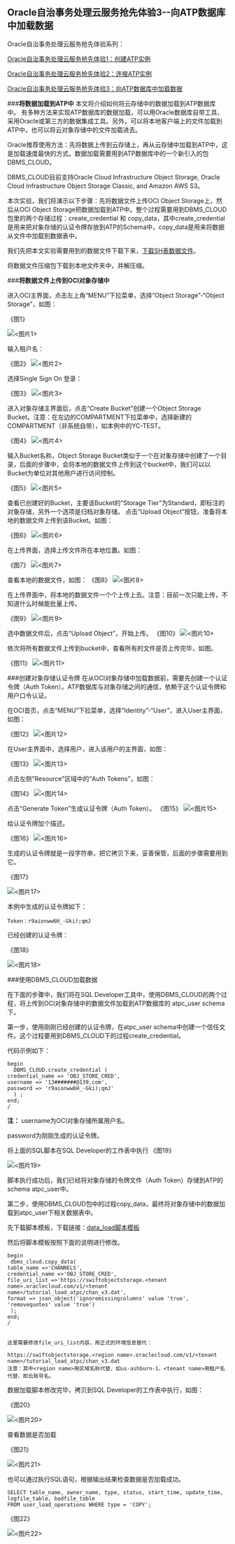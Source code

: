 ## Oracle自治事务处理云服务抢先体验3--向ATP数据库中加载数据


Oracle自治事务处理云服务抢先体验系列：

[Oracle自治事务处理云服务抢先体验1：创建ATP实例](https://github.com/cloud-is-coming/oraclecloud/blob/master/atp-get-started/atp-provisioning-1.md)

[Oracle自治事务处理云服务抢先体验2：连接ATP实例](https://github.com/cloud-is-coming/oraclecloud/blob/master/atp-get-started/atp-connecting-1.md)

[Oracle自治事务处理云服务抢先体验3：向ATP数据库中加载数据](https://github.com/cloud-is-coming/oraclecloud/blob/master/atp-get-started/atp-loading-1.md)

 

###**将数据加载到ATP中**
本文将介绍如何将云存储中的数据加载到ATP数据库中。
有多种方法来实现ATP数据库的数据加载，可以用Oracle数据库自带工具、采用Oracle或第三方的数据集成工具。另外，可以将本地客户端上的文件加载到ATP中，也可以将云对象存储中的文件加载进去。

Oracle推荐使用方法：先将数据上传到云存储上，再从云存储中加载到ATP中，这是加载速度最快的方式。数据加载需要用到ATP数据库中的一个新引入的包DBMS_CLOUD。

DBMS_CLOUD目前支持Oracle Cloud Infrastructure Object Storage, Oracle Cloud Infrastructure Object Storage Classic, and Amazon AWS S3。

本次实验，我们将演示以下步骤：先将数据文件上传OCI Object Storage上，然后从OCI Object Storage把数据加载到ATP中。整个过程需要用到DBMS_CLOUD包里的两个存储过程：create_credential 和 copy_data，其中create_credential是用来把对象存储的认证令牌存放到ATP的Schema中，copy_data是用来将数据从文件中加载到数据表中。

我们先把本文实验需要用到的数据文件下载下来，[下载SH表数据文件](https://github.com/cloud-is-coming/oraclecloud/blob/master/atp-get-started/scripts/datafiles_for_SH_tables.zip)。

将数据文件压缩包下载到本地文件夹中，并解压缩。

###**将数据文件上传到OCI对象存储中**

进入OCI主界面，点击左上角“MENU”下拉菜单，选择“Object Storage”-“Object Storage”，如图：

《图1》

![**<图片1>**](https://github.com/cloud-is-coming/oraclecloud/blob/master/atp-get-started/Loading/1.png)


输入租户名：

《图2》
![**<图片2>**](https://github.com/cloud-is-coming/oraclecloud/blob/master/atp-get-started/Loading/2.png)


选择Single Sign On 登录：

《图3》
![**<图片3>**](https://github.com/cloud-is-coming/oraclecloud/blob/master/atp-get-started/Loading/3.png)


进入对象存储主界面后，点击“Create Bucket”创建一个Object Storage Bucket。注意：在左边的COMPARTMENT下拉菜单中，选择新建的COMPARTMENT（非系统自带），如本例中的YC-TEST。

《图4》
![**<图片4>**](https://github.com/cloud-is-coming/oraclecloud/blob/master/atp-get-started/Loading/4.png)

输入Bucket名称，Object Storage Bucket类似于一个在对象存储中创建了一个目录，后面的步骤中，会将本地的数据文件上传到这个bucket中，我们可以以Bucket为单位对其他用户进行访问控制。

《图5》
![**<图片5>**](https://github.com/cloud-is-coming/oraclecloud/blob/master/atp-get-started/Loading/5.png)

查看已创建好的Bucket，主要该Bucket的“Storage Tier”为Standard，即标注的对象存储，另外一个选项是归档对象存储。 点击“Upload Object”按钮，准备将本地的数据文件上传到该Bucket。如图：

《图6》
![**<图片6>**](https://github.com/cloud-is-coming/oraclecloud/blob/master/atp-get-started/Loading/6.png)


在上传界面，选择上传文件所在本地位置。如图：

《图7》
![**<图片7>**](https://github.com/cloud-is-coming/oraclecloud/blob/master/atp-get-started/Loading/7.png)

查看本地的数据文件，如图：
《图8》
![**<图片8>**](https://github.com/cloud-is-coming/oraclecloud/blob/master/atp-get-started/Loading/8.png)

在上传界面中，将本地的数据文件一个个上传上去。注意：目前一次只能上传，不知道什么时候能批量上传。

《图9》
![**<图片9>**](https://github.com/cloud-is-coming/oraclecloud/blob/master/atp-get-started/Loading/9.png)

选中数据文件后，点击“Upload Object”，开始上传。
《图10》
![**<图片10>**](https://github.com/cloud-is-coming/oraclecloud/blob/master/atp-get-started/Loading/10.png)


依次将所有数据文件上传到bucket中，查看所有的文件是否上传完毕，如图。

《图11》
![**<图片11>**](https://github.com/cloud-is-coming/oraclecloud/blob/master/atp-get-started/Loading/11.png)



###创建对象存储认证令牌
在从OCI对象存储中加载数据前，需要先创建一个认证令牌（Auth Token）。ATP数据库与对象存储之间的通信，依赖于这个认证令牌和用户口令认证。


在OCI首页，点击“MENU”下拉菜单，选择“Identity”-“User”，进入User主界面，如图：

《图12》
![**<图片12>**](https://github.com/cloud-is-coming/oraclecloud/blob/master/atp-get-started/Loading/12.png)

在User主界面中，选择用户，进入该用户的主界面，如图：

《图13》
![**<图片13>**](https://github.com/cloud-is-coming/oraclecloud/blob/master/atp-get-started/Loading/13.png)


点击左侧"Resource"区域中的“Auth Tokens”，如图：

《图14》
![**<图片14>**](https://github.com/cloud-is-coming/oraclecloud/blob/master/atp-get-started/Loading/14.png)

点击“Generate Token”生成认证令牌（Auth Token）。
《图15》
![**<图片15>**](https://github.com/cloud-is-coming/oraclecloud/blob/master/atp-get-started/Loading/15.png)

给认证令牌加个描述。

《图16》
![**<图片16>**](https://github.com/cloud-is-coming/oraclecloud/blob/master/atp-get-started/Loading/16.png)


生成的认证令牌就是一段字符串，把它拷贝下来，妥善保管，后面的步骤需要用到它。

《图17》

![**<图片17>**](https://github.com/cloud-is-coming/oraclecloud/blob/master/atp-get-started/Loading/17.png)



本例中生成的认证令牌如下：

	
	Token：r9aionww6H_-Gki);qmJ



已经创建的认证令牌：

《图18》

![**<图片18>**](https://github.com/cloud-is-coming/oraclecloud/blob/master/atp-get-started/Loading/18.png)




###使用DBMS_CLOUD加载数据

在下面的步骤中，我们将在SQL Developer工具中，使用DBMS_CLOUD的两个过程，将上传到OCI对象存储中的数据文件加载到ATP数据库的 atpc_user schema下。

第一步，使用刚刚已经创建的认证令牌，在atpc_user schema中创建一个信任文件。这个过程要用到DBMS_CLOUD下的过程create_credential。

代码示例如下：


	begin
	  DBMS_CLOUD.create_credential (
	credential_name => 'OBJ_STORE_CRED',
	username => '13#######@139.com',
	password => 'r9aionww6H_-Gki);qmJ'
	  ) ;
	end;
	/

**注：**
username为OCI对象存储所属用户名。

password为刚刚生成的认证令牌。


将上面的SQL脚本在SQL Developer的工作表中执行
《图19》

![**<图片19>**](https://github.com/cloud-is-coming/oraclecloud/blob/master/atp-get-started/Loading/19.png)


脚本执行成功后，我们已经将对象存储的令牌文件（Auth Token）存储到ATP的schema atpc_user中。


第二步，使用DBMS_CLOUD包中的过程copy_data，最终将对象存储中的数据加载到atpc_user下相关数据表中。

先下载脚本模板，下载链接：[data_load脚本模板](https://github.com/cloud-is-coming/oraclecloud/blob/master/atp-get-started/scripts/data%20loading%20script.txt)

然后将脚本模板按照下面的说明进行修改。

	begin
	 dbms_cloud.copy_data(
	table_name =>'CHANNELS',
	credential_name =>'OBJ_STORE_CRED',
	file_uri_list =>'https://swiftobjectstorage.<tenant name>.oraclecloud.com/v1/<tenant name>/tutorial_load_atpc/chan_v3.dat',
	format => json_object('ignoremissingcolumns' value 'true', 'removequotes' value 'true')
	 );
	end;
	/


	这里需要修改file_uri_list内容，用正式的环境信息替代：

	https://swiftobjectstorage.<region name>.oraclecloud.com/v1/<tenant name>/tutorial_load_atpc/chan_v3.dat
	注意：其中<region name>用区域名称代替，如us-ashburn-1，<tenant name>用租户名代替，即云账号名。

数据加载脚本修改完毕，拷贝到SQL Developer的工作表中执行，如图：

《图20》

![**<图片20>**](https://github.com/cloud-is-coming/oraclecloud/blob/master/atp-get-started/Loading/20.png)




查看数据是否加载

《图21》

![**<图片21>**](https://github.com/cloud-is-coming/oraclecloud/blob/master/atp-get-started/Loading/21.png)




也可以通过执行SQL语句，根据输出结果检查数据是否加载成功。


	SELECT table_name, owner_name, type, status, start_time, update_time, 
	logfile_table, badfile_table 
	FROM user_load_operations WHERE type = 'COPY';
	

《图22》

![**<图片22>**](https://github.com/cloud-is-coming/oraclecloud/blob/master/atp-get-started/Loading/22.png)









